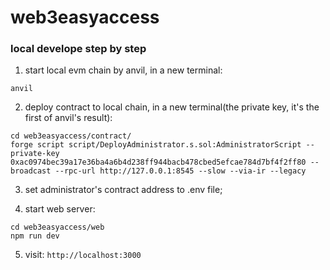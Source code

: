 # web3easyaccess

### local develope step by step

1. start local evm chain by anvil, in a new terminal:

```
anvil
```

2. deploy contract to local chain, in a new terminal(the private key, it's the first of anvil's result):

```
cd web3easyaccess/contract/
forge script script/DeployAdministrator.s.sol:AdministratorScript --private-key 0xac0974bec39a17e36ba4a6b4d238ff944bacb478cbed5efcae784d7bf4f2ff80 --broadcast --rpc-url http://127.0.0.1:8545 --slow --via-ir --legacy
```

3. set administrator's contract address to .env file;

4. start web server:

```
cd web3easyaccess/web
npm run dev
```

5. visit: `http://localhost:3000`

